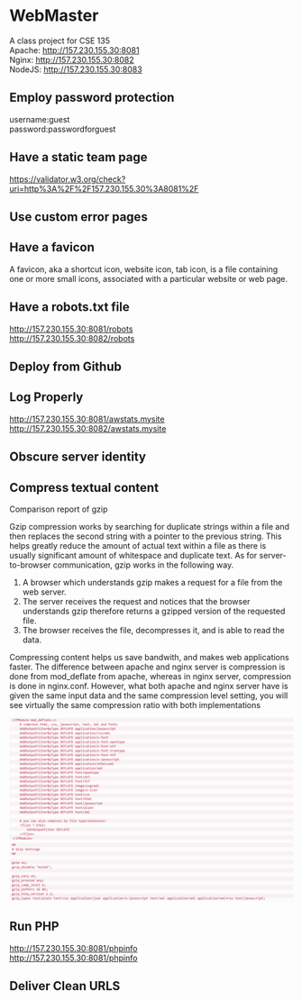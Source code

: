 # WebMaster
A class project for CSE 135  
Apache: http://157.230.155.30:8081  
Nginx: http://157.230.155.30:8082  
NodeJS: http://157.230.155.30:8083  


## Employ password protection
username:guest  
password:passwordforguest  

## Have a static team page
https://validator.w3.org/check?uri=http%3A%2F%2F157.230.155.30%3A8081%2F  

## Use custom error pages

## Have a favicon
A favicon, aka a shortcut icon, website icon, tab icon, is a file containing  
one or more small icons, associated with a particular website or web page.  

## Have a robots.txt file
http://157.230.155.30:8081/robots    
http://157.230.155.30:8082/robots 

## Deploy from Github 

## Log Properly
http://157.230.155.30:8081/awstats.mysite  
http://157.230.155.30:8082/awstats.mysite  

## Obscure server identity

## Compress textual content
Comparison report of gzip

Gzip compression works by searching for duplicate strings within a file and then replaces the second string with a pointer to the previous string. This helps greatly reduce the amount of actual text within a file as there is usually significant amount of whitespace and duplicate text.
As for server-to-browser communication, gzip works in the following way.
1.	A browser which understands gzip makes a request for a file from the web server.
2.	The server receives the request and notices that the browser understands gzip therefore returns a gzipped version of the requested file.
3.	The browser receives the file, decompresses it, and is able to read the data.

Compressing content helps us save bandwith, and makes web applications faster.
The difference between apache and nginx server is compression is done from mod_deflate from apache, whereas in nginx server, compression is done in nginx.conf. However, what both apache and nginx server have is given the same input data and the same compression level setting, you will see virtually the same compression ratio with both implementations

![image](https://github.com/weilinliu/WebMaster/raw/master/img/apache.png)
![image](https://github.com/weilinliu/WebMaster/raw/master/img/nginx.png)


## Run PHP
http://157.230.155.30:8081/phpinfo  
http://157.230.155.30:8081/phpinfo  

## Deliver Clean URLS
